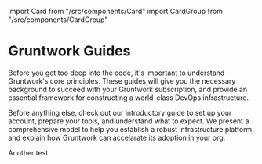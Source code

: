 import Card from "/src/components/Card"
import CardGroup from "/src/components/CardGroup"

# Gruntwork Guides

Before you get too deep into the code, it's important to understand Gruntwork's core principles. These guides will give you the necessary background to succeed with your Gruntwork subscription, and provide an essential framework for constructing a world-class DevOps infrastructure.

<CardGroup cols={2}>

<Card
  title="Introduction to Gruntwork"
  href="/intro/overview/intro-to-gruntwork">
Before anything else, check out our introductory guide to set up your account, prepare your tools, and understand what to expect.
</Card>
<Card
  title="The Gruntwork Production Framework"
  href="/guides/production-framework">
We present a comprehensive model to help you establish a robust infrastructure platform, and explain how Gruntwork can accelarate its adoption in your org.
</Card>

</CardGroup>

Another test


<!-- ##DOCS-SOURCER-START
{"sourcePlugin":"local-copier","hash":"a1d0f1245e16dbce7de83a60de595910"}
##DOCS-SOURCER-END -->
